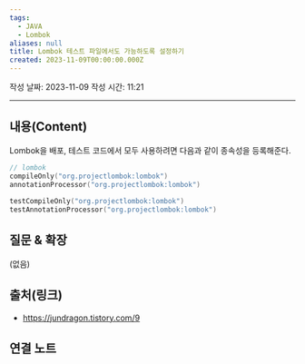 ```yaml
---
tags:
  - JAVA
  - Lombok
aliases: null
title: Lombok 테스트 파일에서도 가능하도록 설정하기
created: 2023-11-09T00:00:00.000Z
---
```

작성 날짜: 2023-11-09
작성 시간: 11:21


----
## 내용(Content)

Lombok을 배포, 테스트 코드에서 모두 사용하려면 다음과 같이 종속성을 등록해준다.

```kotlin
// lombok  
compileOnly("org.projectlombok:lombok")  
annotationProcessor("org.projectlombok:lombok")  
  
testCompileOnly("org.projectlombok:lombok")  
testAnnotationProcessor("org.projectlombok:lombok")
```


## 질문 & 확장

(없음)

## 출처(링크)
- https://jundragon.tistory.com/9

## 연결 노트










